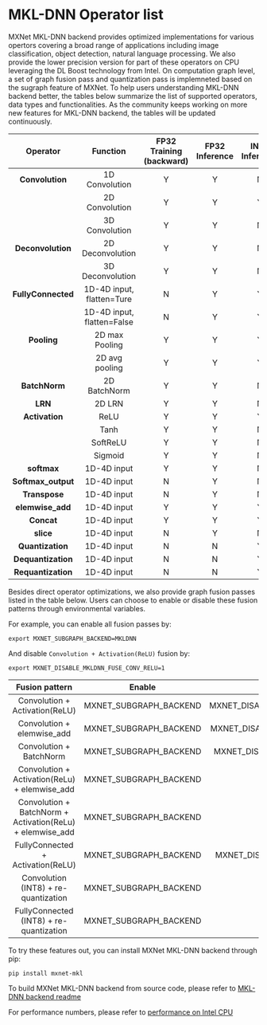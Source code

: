 <!--- Licensed to the Apache Software Foundation (ASF) under one -->
<!--- or more contributor license agreements.  See the NOTICE file -->
<!--- distributed with this work for additional information -->
<!--- regarding copyright ownership.  The ASF licenses this file -->
<!--- to you under the Apache License, Version 2.0 (the -->
<!--- "License"); you may not use this file except in compliance -->
<!--- with the License.  You may obtain a copy of the License at -->

<!---   http://www.apache.org/licenses/LICENSE-2.0 -->

<!--- Unless required by applicable law or agreed to in writing, -->
<!--- software distributed under the License is distributed on an -->
<!--- "AS IS" BASIS, WITHOUT WARRANTIES OR CONDITIONS OF ANY -->
<!--- KIND, either express or implied.  See the License for the -->
<!--- specific language governing permissions and limitations -->
<!--- under the License. -->

# MKL-DNN Operator list

MXNet MKL-DNN backend provides optimized implementations for various opertors covering a broad range of applications including image classification, object detection, natural language processing. We also provide the lower precision version for part of these operators on CPU leveraging the DL Boost technology from Intel. On computation graph level, a set of graph fusion pass and quantization pass is implemneted based on the sugraph feature of MXNet. To help users understanding MKL-DNN backend better, the tables below summarize the list of supported operators, data types and functionalities. As the community keeps working on more new features for MKL-DNN backend, the tables will be updated continuously.


| Operator | Function | FP32 Training (backward) | FP32 Inference | INT8 Inference |
| :--: | :--: | :--: | :--: | :--: |
| **Convolution** | 1D Convolution | Y | Y | N |
|  | 2D Convolution | Y | Y | Y |
|  | 3D Convolution | Y | Y | N |
| **Deconvolution** | 2D Deconvolution | Y | Y | N |
|  | 3D Deconvolution | Y | Y | N |
| **FullyConnected** | 1D-4D input,   flatten=Ture | N | Y | Y |
|  | 1D-4D input,   flatten=False | N | Y | Y |
| **Pooling** | 2D max Pooling | Y | Y | Y |
|  | 2D avg pooling | Y | Y | Y |
| **BatchNorm** | 2D BatchNorm | Y | Y | N |
| **LRN** | 2D LRN | Y | Y | N |
| **Activation** | ReLU | Y | Y | Y |
|  | Tanh | Y | Y | N |
|  | SoftReLU | Y | Y | N |
|  | Sigmoid | Y | Y | N |
| **softmax** | 1D-4D input | Y | Y | N |
| **Softmax_output** | 1D-4D input | N | Y | N |
| **Transpose** | 1D-4D input | N | Y | N |
| **elemwise_add** | 1D-4D input | Y | Y | Y |
| **Concat** | 1D-4D input | Y | Y | Y |
| **slice** | 1D-4D input | N | Y | N |
| **Quantization** | 1D-4D input | N | N | Y |
| **Dequantization** | 1D-4D input | N | N | Y |
| **Requantization** | 1D-4D input | N | N | Y |


Besides direct operator optimizations, we also provide graph fusion passes listed in the table below. Users can choose to enable or disable these fusion patterns through environmental variables.

For example, you can enable all fusion passes by:

```
export MXNET_SUBGRAPH_BACKEND=MKLDNN
```

And disable `Convolution + Activation(ReLU)` fusion by:

```
export MXNET_DISABLE_MKLDNN_FUSE_CONV_RELU=1
```

| Fusion pattern | Enable | Disable |
| :--: | :--: | :--: |
| Convolution + Activation(ReLU) | MXNET_SUBGRAPH_BACKEND  | MXNET_DISABLE_MKLDNN_FUSE_CONV_RELU |
| Convolution + elemwise_add | MXNET_SUBGRAPH_BACKEND  | MXNET_DISABLE_MKLDNN_FUSE_CONV_SUM |
| Convolution + BatchNorm | MXNET_SUBGRAPH_BACKEND  | MXNET_DISABLE_MKLDNN_FUSE_CONV_BN |
| Convolution + Activation(ReLu) + elemwise_add | MXNET_SUBGRAPH_BACKEND  |   |
| Convolution + BatchNorm + Activation(ReLu) + elemwise_add | MXNET_SUBGRAPH_BACKEND  |   |
| FullyConnected + Activation(ReLU) | MXNET_SUBGRAPH_BACKEND  | MXNET_DISABLE_MKLDNN_FUSE_FC_RELU |
| Convolution (INT8) + re-quantization | MXNET_SUBGRAPH_BACKEND  |   |
| FullyConnected (INT8) + re-quantization | MXNET_SUBGRAPH_BACKEND  |   |


To try these features out, you can install MXNet MKL-DNN backend through pip:

```
pip install mxnet-mkl
```

To build MXNet MKL-DNN backend from source code, please refer to [MKL-DNN backend readme](http://mxnet.incubator.apache.org/tutorials/mkldnn/MKLDNN_README.html)

For performance numbers, please refer to [performance on Intel CPU](https://mxnet.incubator.apache.org/versions/master/faq/perf.html#intel-cpu)
